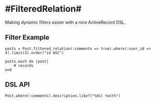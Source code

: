 #FilteredRelation#
================

Making dynamic filters easier with a nice ActiveRecord DSL. 

## Filter Example ##

	posts = Post.filtered_relation(:comments => true).where(:user_id => 4).limit(3).order("id ASC")    

	posts.each do |post|  
		# records
	end  

## DSL API ##

 	Post.where(:comments).description.like?("%dsl test%")